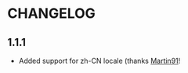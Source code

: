 # CHANGELOG

## 1.1.1

* Added support for zh-CN locale (thanks [Martin91](https://github.com/Martin91)!
